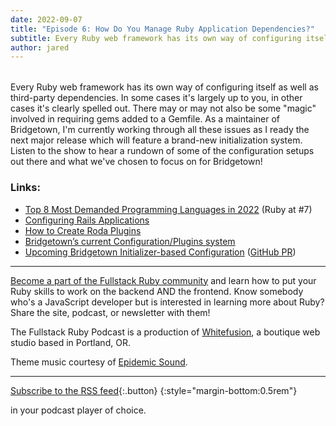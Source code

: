 ```yaml
---
date: 2022-09-07
title: "Episode 6: How Do You Manage Ruby Application Dependencies?"
subtitle: Every Ruby web framework has its own way of configuring itself as well as third-party dependencies.
author: jared
---
```


<div id="buzzsprout-player-11276915" style="margin-bottom:2rem"></div><script src="https://www.buzzsprout.com/1895262/11276915-6-how-do-you-manage-ruby-application-dependencies.js?container_id=buzzsprout-player-11276915&player=small" type="text/javascript" charset="utf-8"></script>

Every Ruby web framework has its own way of configuring itself as well as third-party dependencies. In some cases it's largely up to you, in other cases it's clearly spelled out. There may or may not also be some "magic" involved in requiring gems added to a Gemfile. As a maintainer of Bridgetown, I'm currently working through all these issues as I ready the next major release which will feature a brand-new initialization system. Listen to the show to hear a rundown of some of the configuration setups out there and what we've chosen to focus on for Bridgetown!

### Links:

*  [Top 8 Most Demanded Programming Languages in 2022](https://www.devjobsscanner.com/blog/top-8-most-demanded-languages-in-2022/) (Ruby at #7)
*  [Configuring Rails Applications](https://guides.rubyonrails.org/configuring.html) 
*  [How to Create Roda Plugins](http://roda.jeremyevans.net/rdoc/files/README_rdoc.html#label-Plugins) 
*  [Bridgetown’s current Configuration/Plugins system](https://www.bridgetownrb.com/docs/configuration) 
*  [Upcoming Bridgetown Initializer-based Configuration](https://bridgetown-beta-pr-618.onrender.com/docs/configuration) ([GitHub PR](https://github.com/bridgetownrb/bridgetown/pull/618))

----

[Become a part of the Fullstack Ruby community](https://www.fullstackruby.dev/) and learn how to put your Ruby skills to work on the backend AND the frontend. Know somebody who's a JavaScript developer but is interested in learning more about Ruby? Share the site, podcast, or newsletter with them!

The Fullstack Ruby Podcast is a production of [Whitefusion](https://www.whitefusion.studio/), a boutique web studio based in Portland, OR.

Theme music courtesy of [Epidemic Sound](https://www.epidemicsound.com/).

----

[<sl-icon library="remixicon" name="Device/rss-fill"></sl-icon> Subscribe to the RSS feed](https://feeds.buzzsprout.com/1895262.rss){:.button}
{:style="margin-bottom:0.5rem"}

in your podcast player of choice.